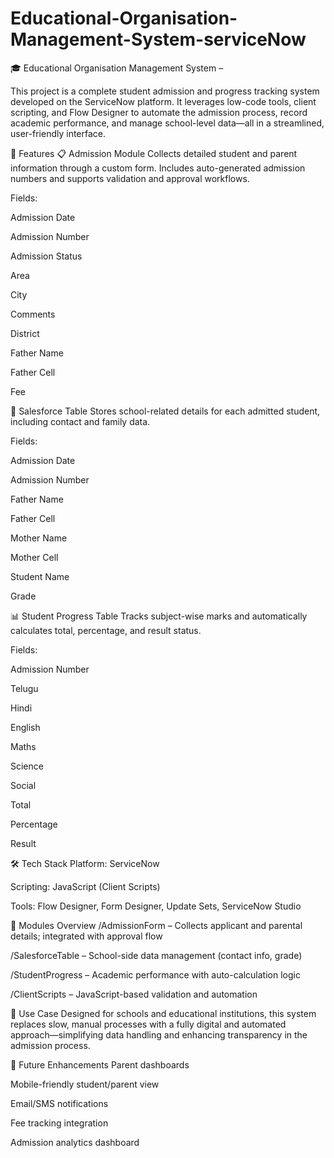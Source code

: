 # Educational-Organisation-Management-System-serviceNow
🎓 Educational Organisation Management System – 

This project is a complete student admission and progress tracking system developed on the ServiceNow platform. It leverages low-code tools, client scripting, and Flow Designer to automate the admission process, record academic performance, and manage school-level data—all in a streamlined, user-friendly interface.

🚀 Features
📋 Admission Module
Collects detailed student and parent information through a custom form. Includes auto-generated admission numbers and supports validation and approval workflows.

Fields:

Admission Date

Admission Number

Admission Status

Area

City

Comments

District

Father Name

Father Cell

Fee

🏫 Salesforce Table
Stores school-related details for each admitted student, including contact and family data.

Fields:

Admission Date

Admission Number

Father Name

Father Cell

Mother Name

Mother Cell

Student Name

Grade

📊 Student Progress Table
Tracks subject-wise marks and automatically calculates total, percentage, and result status.

Fields:

Admission Number

Telugu

Hindi

English

Maths

Science

Social

Total

Percentage

Result

🛠 Tech Stack
Platform: ServiceNow

Scripting: JavaScript (Client Scripts)

Tools: Flow Designer, Form Designer, Update Sets, ServiceNow Studio

📂 Modules Overview
/AdmissionForm – Collects applicant and parental details; integrated with approval flow

/SalesforceTable – School-side data management (contact info, grade)

/StudentProgress – Academic performance with auto-calculation logic

/ClientScripts – JavaScript-based validation and automation

📌 Use Case
Designed for schools and educational institutions, this system replaces slow, manual processes with a fully digital and automated approach—simplifying data handling and enhancing transparency in the admission process.

🔮 Future Enhancements
Parent dashboards

Mobile-friendly student/parent view

Email/SMS notifications

Fee tracking integration

Admission analytics dashboard
